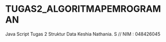 # TUGAS2_ALGORITMAPEMROGRAMAN
Java Script Tugas 2 Struktur Data Keshia Nathania. S // NIM : 048426045
